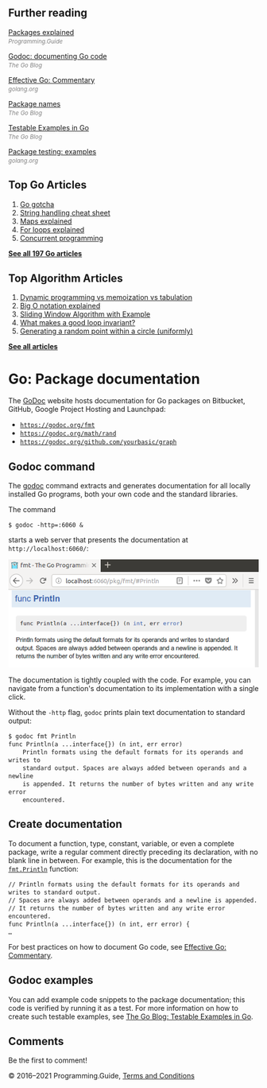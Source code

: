 



## Further reading

[Packages explained](packages-explained.html)  
<span style="color: grey; font-style: italic; font-size: smaller">Programming.Guide</span>

[Godoc: documenting Go code](https://blog.golang.org/godoc-documenting-go-code)  
<span style="color: grey; font-style: italic; font-size: smaller">The Go Blog</span>

[Effective Go: Commentary](https://golang.org/doc/effective_go.html#commentary)  
<span style="color: grey; font-style: italic; font-size: smaller">golang.org</span>

[Package names](https://blog.golang.org/package-names)  
<span style="color: grey; font-style: italic; font-size: smaller">The Go Blog</span>

[Testable Examples in Go](https://blog.golang.org/examples)  
<span style="color: grey; font-style: italic; font-size: smaller">The Go Blog</span>

[Package testing: examples](https://golang.org/pkg/testing/#hdr-Examples)  
<span style="color: grey; font-style: italic; font-size: smaller">golang.org</span>

## Top Go Articles

1.  [Go gotcha](go-gotcha.html)
2.  [String handling cheat sheet](string-functions-reference-cheat-sheet.html)
3.  [Maps explained](maps-explained.html)
4.  [For loops explained](for-loop.html)
5.  [Concurrent programming](go-concurrency-tutorial.html)

[**See all 197 Go articles**](index.html)



## Top Algorithm Articles

1.  [Dynamic programming vs memoization vs tabulation](../dynamic-programming-vs-memoization-vs-tabulation.html)
2.  [Big O notation explained](../big-o-notation-explained.html)
3.  [Sliding Window Algorithm with Example](../sliding-window-example.html)
4.  [What makes a good loop invariant?](../what-makes-a-good-loop-invariant.html)
5.  [Generating a random point within a circle (uniformly)](../random-point-within-circle.html)

[**See all articles**](../index.html)

# Go: Package documentation

The [GoDoc](https://godoc.org/) website hosts docu­men­tation for Go packages on Bitbucket, GitHub, Google Project Hosting and Launchpad:

- [`https://godoc.org/fmt`](https://godoc.org/fmt)
- [`https://godoc.org/math/rand`](https://godoc.org/math/rand)
- [`https://godoc.org/github.com/yourbasic/graph`](https://godoc.org/github.com/yourbasic/graph)

## Godoc command

The [godoc](https://godoc.org/golang.org/x/tools/cmd/godoc) command extracts and generates documentation for all locally installed Go programs, both your own code and the standard libraries.

The command

    $ godoc -http=:6060 &

starts a web server that presents the documentation at `http://localhost:6060/`:

<img src="package-documentation/localhost-6060.png" alt="Web browser localhost:6060" class="screenshot" />

The documentation is tightly coupled with the code. For example, you can navigate from a function's documentation to its implementation with a single click.

Without the `-http` flag, `godoc` prints plain text documentation to standard output:

    $ godoc fmt Println
    func Println(a ...interface{}) (n int, err error)
        Println formats using the default formats for its operands and writes to
        standard output. Spaces are always added between operands and a newline
        is appended. It returns the number of bytes written and any write error
        encountered.

## Create documentation

To document a function, type, constant, variable, or even a complete package, write a regular comment directly preceding its declaration, with no blank line in between. For example, this is the documentation for the [`fmt.Println`](https://golang.org/src/fmt/print.go?s=7388:7437#L246) function:

    // Println formats using the default formats for its operands and writes to standard output.
    // Spaces are always added between operands and a newline is appended.
    // It returns the number of bytes written and any write error encountered.
    func Println(a ...interface{}) (n int, err error) {
    …

For best practices on how to document Go code, see [Effective Go: Commentary](https://golang.org/doc/effective_go.html#commentary).

## Godoc examples

You can add example code snippets to the package documentation; this code is verified by running it as a test. For more information on how to create such testable examples, see [The Go Blog: Testable Examples in Go](https://blog.golang.org/examples).

## Comments

Be the first to comment!

© 2016–2021 Programming.Guide, [Terms and Conditions](../terms-and-conditions.html)
